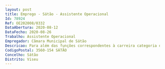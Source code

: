 ```yaml
--- 
layout: post
title: Emprego - Sátão - Assistente Operacional
Id: 78924
Ref: OE202008/0332
DataAbertura: 2020-08-12
DataFecho: 2020-08-26
Trabalho: Assistente Operacional
Empregador: Câmara Municipal de Sátão
Descricao: Para além das funções correspondentes à carreira categoria de Assistente Operacional constantes do mapa anexo à LGTFP, compete lhe desempenhar, designadamente, as seguintes funções a) Leituras de contadores de água na área do Concelho de Sátão b) Cobranças de consumos de água na área do Concelho de Sátão c) Apoio na preparação e emissão do processamento mensal de faturação.
CodigoPostal: 3560-154 SÁTÃO
Concelho: Sátão
Distrito: Viseu
--- 
```

